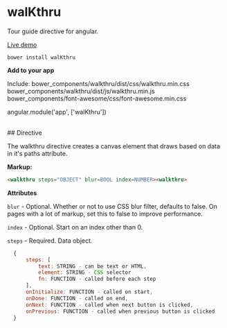 # walKthru
Tour guide directive for angular.

[Live demo](http://cklsylabs.com/#/walkthru)

``bower install walKthru``

**Add to your app**  

Include:
  bower_components/walkthru/dist/css/walkthru.min.css
  bower_components/walkthru/dist/js/walkthru.min.js
  bower_components/font-awesome/css/font-awesome.min.css

angular.module('app', ['walKthru'])

<br />
## Directive

The walkthru directive creates a canvas element that draws based on data in it's paths attribute.

**Markup:**
```html
<walkthru steps="OBJECT" blur=BOOL index=NUMBER><walkthru>
```
**Attributes**  

  ``blur`` - Optional. Whether or not to use CSS blur filter, defaults to false. On pages with a lot of markup, set this to false to improve performance.  

  ``index`` - Optional. Start on an index other than 0.  

  ``steps`` - Required. Data object.  

  ```javascript
    {
        steps: [
            text: STRING - can be text or HTML,
            element: STRING - CSS selector
            fn: FUNCTION - called before each step
        ],
        onInitialize: FUNCTION - called on start,
        onDone: FUNCTION - called on end,
        onNext: FUNCTION - called when next button is clicked,
        onPrevious: FUNCTION - called when previous button is clicked
    }
  ```
